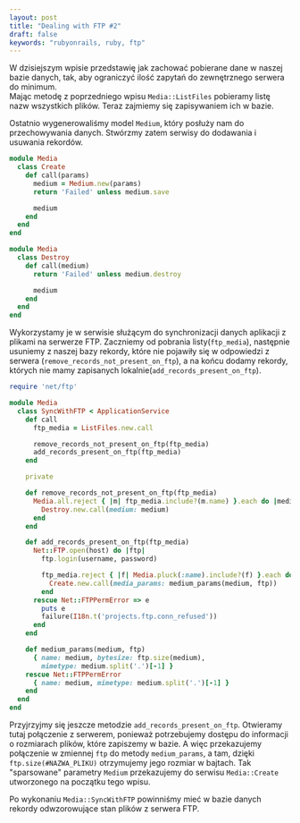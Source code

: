 ```yaml
---
layout: post
title: "Dealing with FTP #2"
draft: false
keywords: "rubyonrails, ruby, ftp"
---
```


W dzisiejszym wpisie przedstawię jak zachować pobierane dane w naszej bazie danych, tak, aby ograniczyć ilość zapytań do zewnętrznego serwera do minimum.  
Mając metodę z poprzedniego wpisu `Media::ListFiles` pobieramy listę nazw wszystkich plików. Teraz zajmiemy się zapisywaniem ich w bazie.  


Ostatnio wygenerowaliśmy model `Medium`, który posłuży nam do przechowywania danych. Stwórzmy zatem serwisy do dodawania i usuwania rekordów.  
```ruby
module Media
  class Create
    def call(params)
      medium = Medium.new(params)
      return 'Failed' unless medium.save

      medium
    end
  end
end
```
```ruby
module Media
  class Destroy
    def call(medium)
      return 'Failed' unless medium.destroy

      medium
    end
  end
end
```
Wykorzystamy je w serwisie służącym do synchronizacji danych aplikacji z plikami na serwerze FTP. Zaczniemy od pobrania listy(`ftp_media`), 
następnie usuniemy z naszej bazy rekordy, które nie pojawiły się w odpowiedzi z serwera (`remove_records_not_present_on_ftp`), a 
na końcu dodamy rekordy, których nie mamy zapisanych lokalnie(`add_records_present_on_ftp`).
```ruby
require 'net/ftp'

module Media
  class SyncWithFTP < ApplicationService
    def call
      ftp_media = ListFiles.new.call

      remove_records_not_present_on_ftp(ftp_media)
      add_records_present_on_ftp(ftp_media)
    end

    private

    def remove_records_not_present_on_ftp(ftp_media)
      Media.all.reject { |m| ftp_media.include?(m.name) }.each do |medium|
        Destroy.new.call(medium: medium)
      end
    end

    def add_records_present_on_ftp(ftp_media)
      Net::FTP.open(host) do |ftp|
        ftp.login(username, password)

        ftp_media.reject { |f| Media.pluck(:name).include?(f) }.each do |medium|
          Create.new.call(media_params: medium_params(medium, ftp))
        end
      rescue Net::FTPPermError => e
        puts e
        failure(I18n.t('projects.ftp.conn_refused'))
      end
    end

    def medium_params(medium, ftp)
      { name: medium, bytesize: ftp.size(medium),
        mimetype: medium.split('.')[-1] }
    rescue Net::FTPPermError
      { name: medium, mimetype: medium.split('.')[-1] }
    end
  end
end
```
Przyjrzyjmy się jeszcze metodzie `add_records_present_on_ftp`. Otwieramy tutaj połączenie z serwerem, ponieważ potrzebujemy dostępu do informacji o rozmiarach plików, które zapiszemy w bazie. A więc przekazujemy połączenie w zmiennej `ftp` do metody `medium_params`, a tam, dzięki `ftp.size(#NAZWA_PLIKU)` otrzymujemy jego rozmiar w bajtach. Tak "sparsowane" parametry `Medium` przekazujemy do serwisu `Media::Create` utworzonego na początku tego wpisu.  

Po wykonaniu `Media::SyncWithFTP` powinniśmy mieć w bazie danych rekordy odwzorowujące stan plików z serwera FTP.
